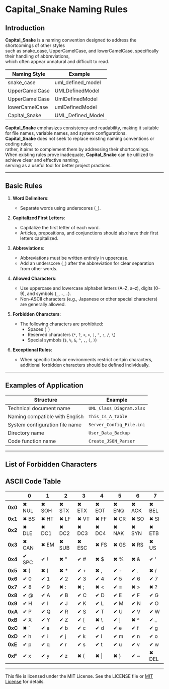 # Capital_Snake Naming Rules

## Introduction

**Capital_Snake** is a naming convention designed to address the shortcomings of other styles  
such as snake_case, UpperCamelCase, and lowerCamelCase, specifically their handling of abbreviations,  
which often appear unnatural and difficult to read.

| **Naming Style** | **Example**       |
| ---------------- | ----------------- |
| snake_case       | uml_defined_model |
| UpperCamelCase   | UMLDefinedModel   |
| UpperCamelCase   | UmlDefinedModel   |
| lowerCamelCase   | umlDefinedModel   |
| Capital_Snake    | UML_Defined_Model |

**Capital_Snake** emphasizes consistency and readability, making it suitable for file names, variable names, and system configurations.  
**Capital_Snake** does not seek to replace existing naming conventions or coding rules;  
rather, it aims to complement them by addressing their shortcomings.  
When existing rules prove inadequate, **Capital_Snake** can be utilized to achieve clear and effective naming,  
serving as a useful tool for better project practices.

---

## Basic Rules

1. **Word Delimiters**:

   - Separate words using underscores (`_`).

2. **Capitalized First Letters**:

   - Capitalize the first letter of each word.
   - Articles, prepositions, and conjunctions should also have their first letters capitalized.

3. **Abbreviations**:

   - Abbreviations must be written entirely in uppercase.
   - Add an underscore (`_`) after the abbreviation for clear separation from other words.

4. **Allowed Characters**:

   - Use uppercase and lowercase alphabet letters (A–Z, a–z), digits (0–9), and symbols (`_`, `-`, `.`).
   - Non-ASCII characters (e.g., Japanese or other special characters) are generally allowed.

5. **Forbidden Characters**:

   - The following characters are prohibited:
     - Spaces (` `)
     - Reserved characters (`*`, `?`, `<`, `>`, `|`, `"`, `:`, `/`, `\`)
     - Special symbols (`$`, `%`, `&`, `^`, `,`, `(`, `)`)

6. **Exceptional Rules**:
   - When specific tools or environments restrict certain characters, additional forbidden characters should be defined individually.

---

## Examples of Application

| **Structure**                  | **Example**              |
| ------------------------------ | ------------------------ |
| Technical document name        | `UML_Class_Diagram.xlsx` |
| Naming compatible with English | `This_Is_A_Table`        |
| System configuration file name | `Server_Config_File.ini` |
| Directory name                 | `User_Data_Backup`       |
| Code function name             | `Create_JSON_Parser`     |

---

## List of Forbidden Characters

## ASCII Code Table

|         | 0     | 1     | 2     | 3     | 4     | 5     | 6     | 7     |
| ------- | ----- | ----- | ----- | ----- | ----- | ----- | ----- | ----- |
| **0x0** | ✖ NUL | ✖ SOH | ✖ STX | ✖ ETX | ✖ EOT | ✖ ENQ | ✖ ACK | ✖ BEL |
| **0x1** | ✖ BS  | ✖ HT  | ✖ LF  | ✖ VT  | ✖ FF  | ✖ CR  | ✖ SO  | ✖ SI  |
| **0x2** | ✖ DLE | ✖ DC1 | ✖ DC2 | ✖ DC3 | ✖ DC4 | ✖ NAK | ✖ SYN | ✖ ETB |
| **0x3** | ✖ CAN | ✖ EM  | ✖ SUB | ✖ ESC | ✖ FS  | ✖ GS  | ✖ RS  | ✖ US  |
| **0x4** | ✔ SPC | ✔ !   | ✖ "   | ✔ #   | ✖ $   | ✖ %   | ✖ &   | ✔ '   |
| **0x5** | ✖ (   | ✖ )   | ✖ \*  | ✔ +   | ✖ ,   | ✔ -   | ✔ .   | ✖ /   |
| **0x6** | ✔ 0   | ✔ 1   | ✔ 2   | ✔ 3   | ✔ 4   | ✔ 5   | ✔ 6   | ✔ 7   |
| **0x7** | ✔ 8   | ✔ 9   | ✖ :   | ✖ ;   | ✖ <   | ✔ =   | ✖ >   | ✖ ?   |
| **0x8** | ✔ @   | ✔ A   | ✔ B   | ✔ C   | ✔ D   | ✔ E   | ✔ F   | ✔ G   |
| **0x9** | ✔ H   | ✔ I   | ✔ J   | ✔ K   | ✔ L   | ✔ M   | ✔ N   | ✔ O   |
| **0xA** | ✔ P   | ✔ Q   | ✔ R   | ✔ S   | ✔ T   | ✔ U   | ✔ V   | ✔ W   |
| **0xB** | ✔ X   | ✔ Y   | ✔ Z   | ✔ [   | ✖ \\  | ✔ ]   | ✖ ^   | ✔ \_  |
| **0xC** | ✖ `   | ✔ a   | ✔ b   | ✔ c   | ✔ d   | ✔ e   | ✔ f   | ✔ g   |
| **0xD** | ✔ h   | ✔ i   | ✔ j   | ✔ k   | ✔ l   | ✔ m   | ✔ n   | ✔ o   |
| **0xE** | ✔ p   | ✔ q   | ✔ r   | ✔ s   | ✔ t   | ✔ u   | ✔ v   | ✔ w   |
| **0xF** | ✔ x   | ✔ y   | ✔ z   | ✖ {   | ✖ \|  | ✖ }   | ✔ ~   | ✖ DEL |

---

This file is licensed under the MIT License. See the LICENSE file or [MIT License](https://opensource.org/licenses/MIT) for details.

